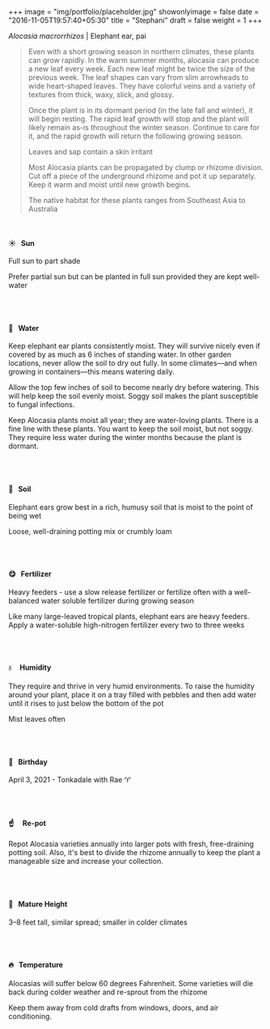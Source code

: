 +++
image = "img/portfolio/placeholder.jpg"
showonlyimage = false
date = "2016-11-05T19:57:40+05:30"
title = "Stephani"
draft = false
weight = 1
+++

*Alocasia macrorrhizos* | Elephant ear, pai
<!--more-->

>Even with a short growing season in northern climates, these plants can grow rapidly. In the warm summer months, alocasia can produce a new leaf every week. Each new leaf might be twice the size of the previous week. The leaf shapes can vary from slim arrowheads to wide heart-shaped leaves. They have colorful veins and a variety of textures from thick, waxy, slick, and glossy.
>
>Once the plant is in its dormant period (in the late fall and winter), it will begin resting. The rapid leaf growth will stop and the plant will likely remain as-is throughout the winter season. Continue to care for it, and the rapid growth will return the following growing season.
>
>Leaves and sap contain a skin irritant
>
>Most Alocasia plants can be propagated by clump or rhizome division. Cut off a piece of the underground rhizome and pot it up separately. Keep it warm and moist until new growth begins.
>
>The native habitat for these plants ranges from Southeast Asia to Australia


</br>

#### :sunny:  &nbsp; Sun
Full sun to part shade

Prefer partial sun but can be planted in full sun provided they are kept well-water

</br></br>

#### :ocean:  &nbsp; Water
Keep elephant ear plants consistently moist. They will survive nicely even if covered by as much as 6 inches of standing water. In other garden locations, never allow the soil to dry out fully. In some climates—and when growing in containers—this means watering daily.

Allow the top few inches of soil to become nearly dry before watering. This will help keep the soil evenly moist. Soggy soil makes the plant susceptible to fungal infections.

Keep Alocasia plants moist all year; they are water-loving plants. There is a fine line with these plants. You want to keep the soil moist, but not soggy. They require less water during the winter months because the plant is dormant.

</br></br>

#### :seedling:  &nbsp; Soil
Elephant ears grow best in a rich, humusy soil that is moist to the point of being wet

Loose, well-draining potting mix or crumbly loam

</br></br>

#### :yum:  &nbsp; Fertilizer
Heavy feeders - use a slow release fertilizer or fertilize often with a well-balanced water soluble fertilizer during growing season

Like many large-leaved tropical plants, elephant ears are heavy feeders. Apply a water-soluble high-nitrogen fertilizer every two to three weeks

</br></br>

#### :droplet: &nbsp; &nbsp; Humidity
They require and thrive in very humid environments. To raise the humidity around your plant, place it on a tray filled with pebbles and then add water until it rises to just below the bottom of the pot

Mist leaves often

</br></br>

#### :cake:  &nbsp; Birthday
April 3, 2021 - Tonkadale with Rae :aries:

</br></br>

#### :point_up:  &nbsp;&nbsp;&nbsp; Re-pot
Repot Alocasia varieties annually into larger pots with fresh, free-draining potting soil. Also, it's best to divide the rhizome annually to keep the plant a manageable size and increase your collection.

</br></br>

#### :triumph:  &nbsp; Mature Height
3–8 feet tall, similar spread; smaller in colder climates

</br></br>

#### :fire:  &nbsp; Temperature
Alocasias will suffer below 60 degrees Fahrenheit. Some varieties will die back during colder weather and re-sprout from the rhizome

Keep them away from cold drafts from windows, doors, and air conditioning.

</br></br>
